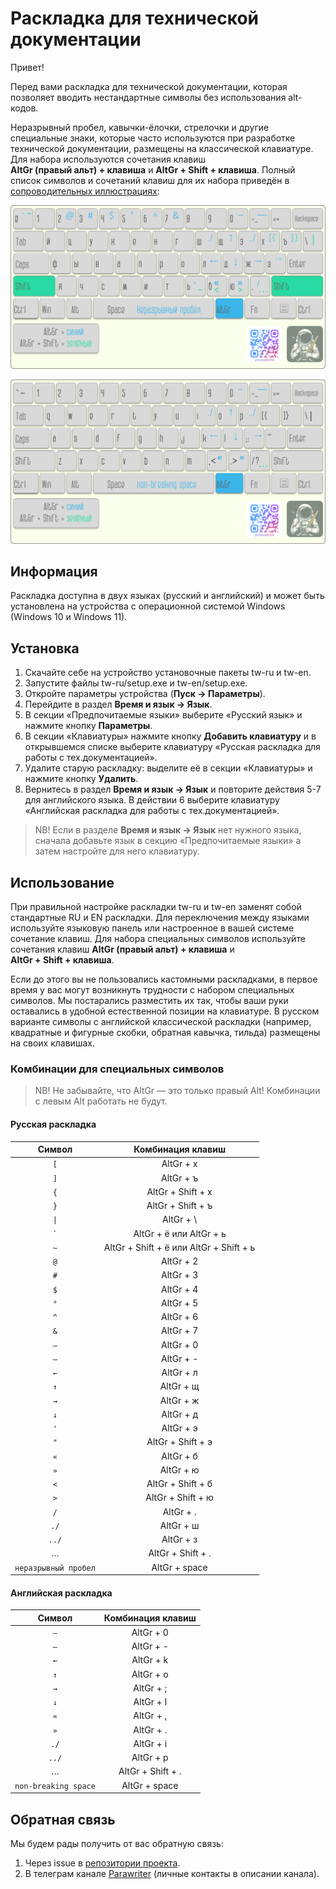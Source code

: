 # Раскладка для технической документации

Привет!

Перед вами раскладка для технической документации, которая позволяет вводить нестандартные символы без использования alt-кодов.

Неразрывный пробел, кавычки-ёлочки, стрелочки и другие специальные знаки, которые часто используются при разработке технической документации, размещены на классической клавиатуре. Для набора используются сочетания клавиш **AltGr (правый альт) + клавиша** и **AltGr + Shift + клавиша**. Полный список символов и сочетаний клавиш для их набора приведён в [сопроводительных иллюстрациях](images):

![](images/layout-2.0-rus.png)

![](images/layout-2.0-eng.png)

## Информация

Раскладка доступна в двух языках (русский и английский) и может быть установлена на устройства с операционной системой Windows (Windows 10 и Windows 11).

## Установка

1. Скачайте себе на устройство установочные пакеты tw-ru и tw-en.
2. Запустите файлы tw-ru/setup.exe и tw-en/setup.exe.
3. Откройте параметры устройства (**Пуск → Параметры**).
4. Перейдите в раздел **Время и язык → Язык**.
5. В секции «Предпочитаемые языки» выберите «Русский язык» и нажмите кнопку **Параметры**.
6. В секции «Клавиатуры» нажмите кнопку **Добавить клавиатуру** и в открывшемся списке выберите клавиатуру «Русская раскладка для работы с тех.документацией».
7. Удалите старую раскладку: выделите её в секции «Клавиатуры» и нажмите кнопку **Удалить**.
8. Вернитесь в раздел **Время и язык → Язык** и повторите действия 5-7 для английского языка. В действии 6 выберите клавиатуру «Английская раскладка для работы с тех.документацией».

>NB! Если в разделе **Время и язык → Язык** нет нужного языка, сначала добавьте язык в секцию «Предпочитаемые языки» а затем настройте для него клавиатуру.

## Использование

При правильной настройке раскладки tw-ru и tw-en заменят собой стандартные RU и EN раскладки. Для переключения между языками используйте языковую панель или настроенное в вашей системе сочетание клавиш.
Для набора специальных символов используйте сочетания клавиш **AltGr (правый альт) + клавиша** и **AltGr + Shift + клавиша**.

Если до этого вы не пользовались кастомными раскладками, в первое время у вас могут возникнуть трудности с набором специальных символов. Мы постарались разместить их так, чтобы ваши руки оставались в удобной естественной позиции на клавиатуре. В русском варианте символы с английской классической раскладки (например, квадратные и фигурные скобки, обратная кавычка, тильда) размещены на своих клавишах.

### Комбинации для специальных символов

>NB! Не забывайте, что AltGr — это только правый Alt! Комбинации с левым Alt работать не будут.

#### Русская раскладка

|Символ |Комбинация клавиш |
|:-----:|:----------------:|
|`[`    |AltGr + х         |
|`]`    |AltGr + ъ         |
|`{`    |AltGr + Shift + х |
|`}`    |AltGr + Shift + ъ |
|`\|`   |AltGr + \         |
|`` ` ``|AltGr + ё или AltGr + ь |
|`~`    |AltGr + Shift + ё или AltGr + Shift + ь |
|`@`    |AltGr + 2         |
|`#`    |AltGr + 3         |
|`$`    |AltGr + 4         |
|`°`    |AltGr + 5         |
|`^`    |AltGr + 6         |
|`&`    |AltGr + 7         |
|`–`    |AltGr + 0         |
|`—`    |AltGr + -         |
|`←`    |AltGr + л         |
|`↑`    |AltGr + щ         |
|`→`    |AltGr + ж         |
|`↓`    |AltGr + д         |
|`'`    |AltGr + э         |
|`"`    |AltGr + Shift + э |
|`«`    |AltGr + б         |
|`»`    |AltGr + ю         |
|`<`    |AltGr + Shift + б |
|`>`    |AltGr + Shift + ю |
|`/`    |AltGr + .         |
|`./`   |AltGr + ш         |
|`../`  |AltGr + з         |
|…      |AltGr + Shift + . |
|`неразрывный пробел` |AltGr + space |

#### Английская раскладка

|Символ |Комбинация клавиш |
|:-----:|:----------------:|
|`–`    |AltGr + 0         |
|`—`    |AltGr + -         |
|`←`    |AltGr + k         |
|`↑`    |AltGr + o         |
|`→`    |AltGr + ;         |
|`↓`    |AltGr + l         |
|`«`    |AltGr + ,         |
|`»`    |AltGr + .         |
|`./`   |AltGr + i         |
|`../`  |AltGr + p         |
|…      |AltGr + Shift + . |
|`non-breaking space` |AltGr + space |

## Обратная связь

Мы будем рады получить от вас обратную связь:

1. Через issue в [репозитории проекта](https://github.com/novillero/tech-layout/issues).
2. В телеграм канале [Parawriter](https://t.me/parawriter) (личные контакты в описании канала).
